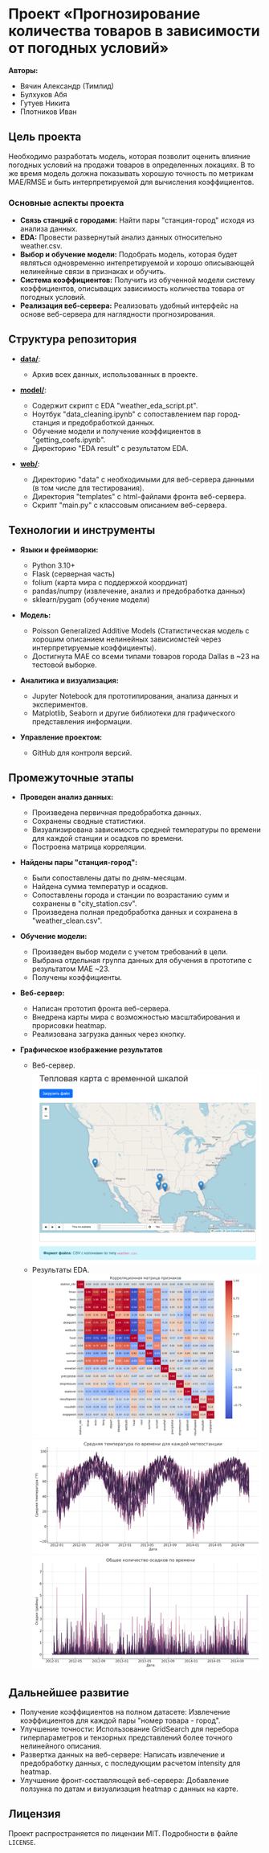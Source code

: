 # Проект «Прогнозирование количества товаров в зависимости от погодных условий»

**Авторы:**  
- Вячин Александр (Тимлид)  
- Булхуков Абя
- Гутуев Никита 
- Плотников Иван

## Цель проекта

Необходимо разработать модель, которая позволит оценить влияние погодных условий на продажи товаров в определенных локациях. В то же время модель должна показывать хорошую точность по метрикам MAE/RMSE и быть интерпретируемой для вычисления коэффициентов.

### Основные аспекты проекта

- **Связь станций с городами:** Найти пары "станция-город" исходя из анализа данных.
- **EDA:** Провести развернутый анализ данных относительно weather.csv.
- **Выбор и обучение модели:** Подобрать модель, которая будет являться одновременно интепретируемой и хорошо описывающей нелинейные связи в признаках и обучить.
- **Система коэффициентов:** Получить из обученной модели систему коэффициентов, описыващих зависимость количества товара от погодных условий.
- **Реализация веб-сервера:** Реализовать удобный интерфейс на основе веб-сервера для наглядности прогнозирования.

## Структура репозитория

- [**data/**](./data/):
  - Архив всех данных, использованных в проекте.

- [**model/**](./analysis/):
  - Содержит скрипт с EDA "weather_eda_script.pt".
  - Ноутбук "data_cleaning.ipynb" с сопоставлением пар город-станция и предобработкой данных.
  - Обучение модели и получение коэффициентов в "getting_coefs.ipynb".
  - Директорию "EDA result" с результатом EDA.

- [**web/**](./web/):
  - Директорию "data" с необходимыми для веб-сервера данными (в том числе для тестирования).
  - Директория "templates" с html-файлами фронта веб-сервера.
  - Скрипт "main.py" с классовым описанием веб-сервера.

## Технологии и инструменты

- **Языки и фреймворки:**  
  - Python 3.10+  
  - Flask (серверная часть)
  - folium (карта мира с поддержкой координат)
  - pandas/numpy (извлечение, анализ и предобработка данных)
  - sklearn/pygam (обучение модели)
  
- **Модель:** 
  - Poisson Generalized Additive Models (Статистическая модель с хорошим описанием нелинейных зависиомстей через интерпретируемые коэффициенты).
  - Достигнута MAE со всеми типами товаров города Dallas в ~23 на тестовой выборке.

- **Аналитика и визуализация:**  
  - Jupyter Notebook для прототипирования, анализа данных и экспериментов.
  - Matplotlib, Seaborn и другие библиотеки для графического представления информации.

- **Управление проектом:**  
  - GitHub для контроля версий.

## Промежуточные этапы

- **Проведен анализ данных:**  
  - Произведена первичная предобработка данных.
  - Сохранены сводные статистики.
  - Визуализирована зависимость средней температуры по времени для каждой станции и осадков по времени.
  - Построена матрица корреляции.
    
- **Найдены пары "станция-город":**
  - Были сопоставлены даты по дням-месяцам.
  - Найдена сумма температур и осадков.
  - Сопоставлены города и станции по возрастанию сумм и сохранены в "city_station.csv".
  - Произведена полная предобработка данных и сохранена в "weather_clean.csv".

- **Обучение модели:**  
  - Произведен выбор модели с учетом требований в цели.
  - Выбрана отдельная группа данных для обучения в прототипе с результатом MAE ~23.
  - Получены коэффициенты.

- **Веб-сервер:**  
  - Написан прототип фронта веб-сервера.
  - Внедрена карты мира с возможностью масштабирования и прорисовки heatmap.
  - Реализована загрузка данных через кнопку.

- **Графическое изображение результатов**
  - Веб-сервер.
![image](web.png)
  - Результаты EDA.
![image](correlation_matrix.png)
![image](tavg_over_time.png)
![image](precip_total_over_time.png)

## Дальнейшее развитие

- Получение коэффициентов на полном датасете: Извлечение коэффициентов для каждой пары "номер товара - город".
- Улучшение точности: Использование GridSearch для перебора гиперпараметров и тензорных представлений более точного нелинейного описания.
- Развертка данных на веб-сервере: Написать извлечение и предобработку данных, с последующим расчетом intensity для heatmap.
- Улучшение фронт-составляющей веб-сервера: Добавление ползунка по датам и визуализация heatmap с данных на карте.

## Лицензия

Проект распространяется по лицензии MIT. Подробности в файле `LICENSE`.

